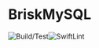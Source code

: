# BriskMySQL
![Build/Test](https://github.com/ckmjreynolds/BriskMySQL/workflows/Swift%20-%20Build%20and%20Test/badge.svg)![SwiftLint](https://github.com/ckmjreynolds/BriskMySQL/workflows/SwiftLint/badge.svg) 
